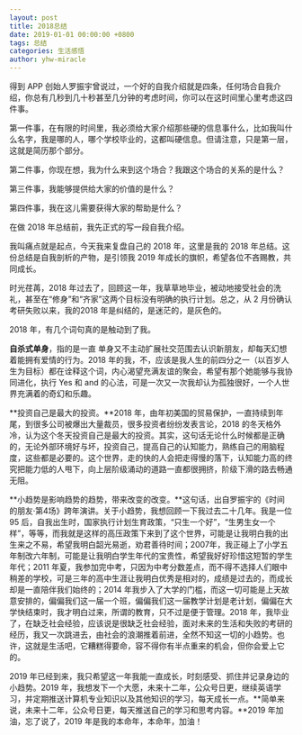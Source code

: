```yaml
---
layout: post
title: 2018总结
date: 2019-01-01 00:00:00 +0800
tags: 总结
categories: 生活感悟
author: yhw-miracle
---
```

得到 APP 创始人罗振宇曾说过，一个好的自我介绍就是四条，任何场合自我介绍，你总有几秒到几十秒甚至几分钟的考虑时间，你可以在这时间里心里考虑这四件事。

第一件事，在有限的时间里，我必须给大家介绍那些硬的信息事什么，比如我叫什么名字，我是哪的人，哪个学校毕业的，这都叫硬信息。但请注意，只是第一层，这就是简历那个部分。

第二件事，你现在想，我为什么来到这个场合？我跟这个场合的关系的是什么？

第三件事，我能够提供给大家的价值的是什么？

第四件事，我在这儿需要获得大家的帮助是什么？

在做 2018 年总结前，我先正式的写一段自我介绍。

我叫痛点就是起点，今天我来复盘自己的 2018 年，这里是我的 2018 年总结。这份总结是自我剖析的产物，是引领我 2019 年成长的旗帜，希望各位不吝赐教，共同成长。

时光荏苒，2018 年过去了，回顾这一年，我草草地毕业，被动地接受社会的洗礼，甚至在“修身”和“齐家”这两个目标没有明确的执行计划。总之，从 2 月份确认考研失败以来，我的2018 年是纠结的，是迷茫的，是灰色的。

2018 年，有几个词句真的是触动到了我。

**自杀式单身**，指的是一直 单身又不主动扩展社交范围去认识新朋友，却每天幻想着能拥有爱情的行为。2018 年的我，不，应该是我人生的前四分之一（以百岁人生为目标）都在诠释这个词，内心渴望充满友谊的聚会，希望有那个她能够与我协同进化，执行 Yes 和 and 的心法，可是一次又一次我却认为孤独很好，一个人世界充满着的奇幻和乐趣。

**投资自己是最大的投资。**2018 年，由年初美国的贸易保护，一直持续到年尾，到很多公司被爆出大量裁员，很多投资者纷纷发表言论，2018 的冬天格外冷，认为这个冬天投资自己是最大的投资。其实，这句话无论什么时候都是正确的，无论外部环境好与坏，投资自己，提高自己的认知能力，熟练自己的用脑程度，这些都是必要的。这个世界，走的快的人会把走得慢的落下，认知能力高的终究把能力低的人甩下，向上层阶级涌动的道路一直都很拥挤，阶级下滑的路去畅通无阻。

**小趋势是影响趋势的趋势，带来改变的改变。**这句话，出自罗振宇的《时间的朋友·第4场》跨年演讲。关于小趋势，我想回顾一下我过去二十几年。我是一位 95 后，自我出生时，国家执行计划生育政策，“只生一个好”，“生男生女一个样”，等等，而我就是这样的高压政策下来到了这个世界，可能是让我明白我的出生来之不易，希望我明白韶光易逝，劝君善待时间；2007年，我正碰上了小学五年制改六年制，可能是让我明白学生年代的宝贵性，希望我好好珍惜这短暂的学生年代；2011 年夏，我参加完中考，只因为中考分数差点，而不得不选择人们眼中稍差的学校，可是三年的高中生涯让我明白优秀是相对的，成绩是过去的，而成长却是一直陪伴我们始终的；2014 年我步入了大学的门槛，而这一切可能是上天故意安排的，偏偏我们这一届一个班，偏偏我们这一届教学计划是老计划，偏偏在大学快结束时，我才明白过来，所谓的教育，只不过是便于管理。2018 年，我毕业了，在缺乏社会经验，应该说是很缺乏社会经验，面对未来的生活和失败的考研的经历，我又一次跳进去，由社会的浪潮推着前进，全然不知这一切的小趋势。也许，这就是生活吧，它糟糕得要命，容不得你有半点重来的机会，但你会爱上它的。

2019 年已经到来，我只希望这一年我能一直成长，时刻感受、抓住并记录身边的小趋势。2019 年，我想发下一个大愿，未来十二年，公众号日更，继续英语学习，并定期推送计算机专业知识以及其他知识的学习，每天成长一点。**简单来说，未来十二年，公众号日更，每天推送自己的学习和思考内容。**2019 年加油，忘了说了，2019 年是我的本命年，本命年，加油！


